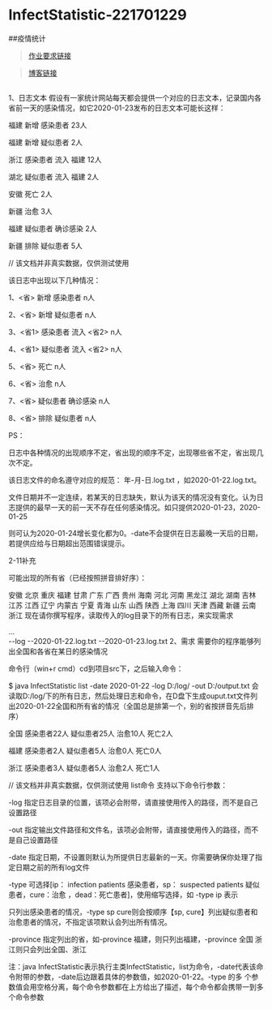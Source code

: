 # InfectStatistic-221701229
##疫情统计

> [作业要求链接](https://edu.cnblogs.com/campus/fzu/2020SpringW/homework/10281)

> [博客链接](https://www.cnblogs.com/sup187/p/12260807.html)
> ##
1、日志文本
假设有一家统计网站每天都会提供一个对应的日志文本，记录国内各省前一天的感染情况，如它2020-01-23发布的日志文本可能长这样：

福建 新增 感染患者 23人

福建 新增 疑似患者 2人

浙江 感染患者 流入 福建 12人

湖北 疑似患者 流入 福建 2人

安徽 死亡 2人

新疆 治愈 3人

福建 疑似患者 确诊感染 2人

新疆 排除 疑似患者 5人

// 该文档并非真实数据，仅供测试使用

该日志中出现以下几种情况：

1、<省> 新增 感染患者 n人

2、<省> 新增 疑似患者 n人

3、<省1> 感染患者 流入 <省2> n人

4、<省1> 疑似患者 流入 <省2> n人

5、<省> 死亡 n人

6、<省> 治愈 n人

7、<省> 疑似患者 确诊感染 n人

8、<省> 排除 疑似患者 n人

PS：

日志中各种情况的出现顺序不定，省出现的顺序不定，出现哪些省不定，省出现几次不定。

该日志文件的命名遵守对应的规范： 年-月-日.log.txt ，如2020-01-22.log.txt。

文件日期并不一定连续，若某天的日志缺失，默认为该天的情况没有变化。认为日志提供的最早一天的前一天不存在任何感染情况。如只提供2020-01-23，2020-01-25

则可认为2020-01-24增长变化都为0。-date不会提供在日志最晚一天后的日期，若提供应给与日期超出范围错误提示。

2-11补充

可能出现的所有省（已经按照拼音排好序）：

安徽
北京
重庆
福建
甘肃
广东
广西
贵州
海南
河北
河南
黑龙江
湖北
湖南
吉林
江苏
江西
辽宁
内蒙古
宁夏
青海
山东
山西
陕西
上海
四川
天津
西藏
新疆
云南
浙江
现在请你撰写程序，读取传入的log目录下的所有日志，来实现需求

  ...\
      \--log
        \--2020-01-22.log.txt
        \--2020-01-23.log.txt
2、需求
需要你的程序能够列出全国和各省在某日的感染情况

命令行（win+r cmd）cd到项目src下，之后输入命令：

$ java InfectStatistic list -date 2020-01-22 -log D:/log/ -out D:/output.txt
会读取D:/log/下的所有日志，然后处理日志和命令，在D盘下生成ouput.txt文件列出2020-01-22全国和所有省的情况（全国总是排第一个，别的省按拼音先后排序）


全国 感染患者22人 疑似患者25人 治愈10人 死亡2人

福建 感染患者2人 疑似患者5人 治愈0人 死亡0人

浙江 感染患者3人 疑似患者5人 治愈2人 死亡1人

// 该文档并非真实数据，仅供测试使用
list命令 支持以下命令行参数：

-log 指定日志目录的位置，该项必会附带，请直接使用传入的路径，而不是自己设置路径

-out 指定输出文件路径和文件名，该项必会附带，请直接使用传入的路径，而不是自己设置路径

-date 指定日期，不设置则默认为所提供日志最新的一天。你需要确保你处理了指定日期之前的所有log文件

-type 可选择[ip： infection patients 感染患者，sp： suspected patients 疑似患者，cure：治愈 ，dead：死亡患者]，使用缩写选择，如 -type ip 表示

只列出感染患者的情况，-type sp cure则会按顺序【sp, cure】列出疑似患者和治愈患者的情况，不指定该项默认会列出所有情况。

-province 指定列出的省，如-province 福建，则只列出福建，-province 全国 浙江则只会列出全国、浙江

注：java InfectStatistic表示执行主类InfectStatistic，list为命令，-date代表该命令附带的参数，-date后边跟着具体的参数值，如2020-01-22。-type 的多
个参数值会用空格分离，每个命令参数都在上方给出了描述，每个命令都会携带一到多个命令参数
